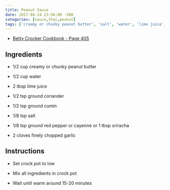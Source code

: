 ```yaml
---
title: Peanut Sauce
date: 2017-04-24 23:56:00 -500
categories: [sauce,thai,peanut]
tags: ['creamy or chunky peanut butter', 'salt', 'water', 'lime juice', 'peanut sauce', 'ground cumin', 'ground coriander', 'finely chopped garlic', 'ground red pepper', 'cayenne', 'sriracha', 'crock pot']
---
```


-   [Betty Crocker Cookbook - Page 405](https://books.google.com/books?id=WlWVBIZTYfQC&pg=PA606&lpg=PA606&dq=%22slow+cooker+peanut+sauce%22+-chicken+-beef+-pork+-lamb&source=bl&ots=fSxjbKS-Qd&sig=P-X_QuJ7ZOdl0aPxk76xd8eJQWk&hl=en&sa=X&ved=0ahUKEwjxsd-spL7TAhWi6IMKHZdNDXUQ6AEIIzAA#v=onepage&q=%22slow%20cooker%20peanut%20sauce%22%20-chicken%20-beef%20-pork%20-lamb&f=false)



## Ingredients



-   1/2 cup creamy or chunky peanut butter

-   1/2 cup water

-   2 tbsp lime juice

-   1/2 tsp ground coriander

-   1/2 tsp ground cumin

-   1/8 tsp salt

-   1/8 tsp ground red pepper or cayenne or 1 tbsp sriracha

-   2 cloves finely chopped garlic



## Instructions



-   Set crock pot to low

-   Mix all ingredients in crock pot

-   Wait until warm around 15-20 minutes

